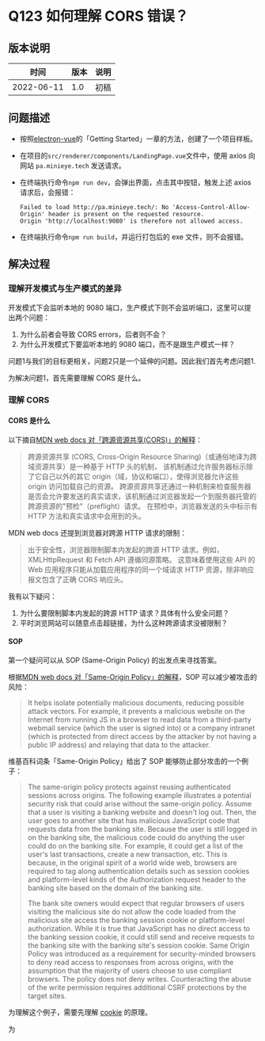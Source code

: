 # Q123 如何理解 CORS 错误？

## 版本说明

| 时间 | 版本 | 说明 |
| ---- | ---- | ---- |
| 2022-06-11 | 1.0 | 初稿 |

## 问题描述

- 按照[electron-vue][1]的「Getting Started」一章的方法，创建了一个项目样板。
- 在项目的`src/renderer/components/LandingPage.vue`文件中，使用 axios 向网站 `pa.minieye.tech` 发送请求。
- 在终端执行命令`npm run dev`，会弹出界面，点击其中按钮，触发上述 axios 请求后，会报错：

  ```text
  Failed to load http://pa.minieye.tech/: No 'Access-Control-Allow-Origin' header is present on the requested resource.
  Origin 'http://localhost:9080' is therefore not allowed access.
  ```

- 在终端执行命令`npm run build`，并运行打包后的 exe 文件，则不会报错。

## 解决过程

### 理解开发模式与生产模式的差异

开发模式下会监听本地的 9080 端口，生产模式下则不会监听端口，这里可以提出两个问题：

1. 为什么前者会导致 CORS errors，后者则不会？
2. 为什么开发模式下要监听本地的 9080 端口，而不是跟生产模式一样？

问题1与我们的目标更相关，问题2只是一个延伸的问题。因此我们首先考虑问题1.

为解决问题1，首先需要理解 CORS 是什么。

### 理解 CORS

#### CORS 是什么

以下摘自[MDN web docs 对「跨源资源共享(CORS)」的解释][2]：

> 跨源资源共享 (CORS, Cross-Origin Resource Sharing)（或通俗地译为跨域资源共享）是一种基于 HTTP 头的机制，
> 该机制通过允许服务器标示除了它自己以外的其它 origin（域，协议和端口），使得浏览器允许这些 origin 访问加载自己的资源。
> 跨源资源共享还通过一种机制来检查服务器是否会允许要发送的真实请求，该机制通过浏览器发起一个到服务器托管的跨源资源的"预检"（preflight）请求。
> 在预检中，浏览器发送的头中标示有 HTTP 方法和真实请求中会用到的头。

MDN web docs 还提到浏览器对跨源 HTTP 请求的限制：

> 出于安全性，浏览器限制脚本内发起的跨源 HTTP 请求。例如，XMLHttpRequest 和 Fetch API 遵循同源策略。
> 这意味着使用这些 API 的 Web 应用程序只能从加载应用程序的同一个域请求 HTTP 资源，除非响应报文包含了正确 CORS 响应头。

我有以下疑问：

1. 为什么要限制脚本内发起的跨源 HTTP 请求？具体有什么安全问题？
2. 平时浏览网站可以随意点击超链接，为什么这种跨源请求没被限制？

#### SOP

第一个疑问可以从 SOP (Same-Origin Policy) 的出发点来寻找答案。

根据[MDN web docs 对「Same-Origin Policy」的解释][3]，SOP 可以减少被攻击的风险：

> It helps isolate potentially malicious documents, reducing possible attack vectors.
> For example, it prevents a malicious website on the Internet from running JS in a browser
> to read data from a third-party webmail service (which the user is signed into) or a company intranet
> (which is protected from direct access by the attacker by not having a public IP address) and relaying that data to the attacker.

维基百科词条「Same-Origin Policy」给出了 SOP 能够防止部分攻击的一个例子：

> The same-origin policy protects against reusing authenticated sessions across origins.
> The following example illustrates a potential security risk that could arise without the same-origin policy.
> Assume that a user is visiting a banking website and doesn't log out.
> Then, the user goes to another site that has malicious JavaScript code that requests data from the banking site.
> Because the user is still logged in on the banking site, the malicious code could do anything the user could do on the banking site.
> For example, it could get a list of the user's last transactions, create a new transaction, etc.
> This is because, in the original spirit of a world wide web,
> browsers are required to tag along authentication details
> such as session cookies and platform-level kinds of the Authorization request header
> to the banking site based on the domain of the banking site.
>
> The bank site owners would expect that regular browsers of users visiting the malicious site
> do not allow the code loaded from the malicious site access the banking session cookie or platform-level authorization.
> While it is true that JavaScript has no direct access to the banking session cookie,
> it could still send and receive requests to the banking site with the banking site's session cookie.
> Same Origin Policy was introduced as a requirement for security-minded browsers to deny read access to responses from across origins,
> with the assumption that the majority of users choose to use compliant browsers.
> The policy does not deny writes.
> Counteracting the abuse of the write permission requires additional CSRF protections by the target sites.

为理解这个例子，需要先理解 [cookie][4] 的原理。

为

  [1]: https://github.com/SimulatedGREG/electron-vue
  [2]: https://developer.mozilla.org/zh-CN/docs/Web/HTTP/CORS
  [3]: https://developer.mozilla.org/en-US/docs/Web/Security/Same-origin_policy
  [4]: https://en.wikipedia.org/wiki/HTTP_cookie
